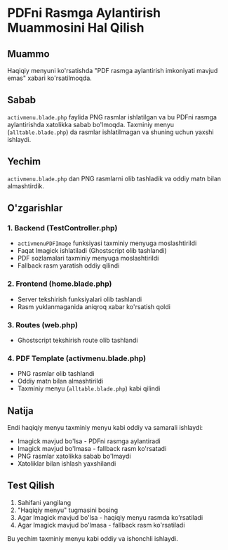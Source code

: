# PDFni Rasmga Aylantirish Muammosini Hal Qilish

## Muammo
Haqiqiy menyuni ko'rsatishda "PDF rasmga aylantirish imkoniyati mavjud emas" xabari ko'rsatilmoqda.

## Sabab
`activmenu.blade.php` faylida PNG rasmlar ishlatilgan va bu PDFni rasmga aylantirishda xatolikka sabab bo'lmoqda. Taxminiy menyu (`alltable.blade.php`) da rasmlar ishlatilmagan va shuning uchun yaxshi ishlaydi.

## Yechim
`activmenu.blade.php` dan PNG rasmlarni olib tashladik va oddiy matn bilan almashtirdik.

## O'zgarishlar

### 1. Backend (TestController.php)
- `activmenuPDFImage` funksiyasi taxminiy menyuga moslashtirildi
- Faqat Imagick ishlatiladi (Ghostscript olib tashlandi)
- PDF sozlamalari taxminiy menyuga moslashtirildi
- Fallback rasm yaratish oddiy qilindi

### 2. Frontend (home.blade.php)
- Server tekshirish funksiyalari olib tashlandi
- Rasm yuklanmaganida aniqroq xabar ko'rsatish qoldi

### 3. Routes (web.php)
- Ghostscript tekshirish route olib tashlandi

### 4. PDF Template (activmenu.blade.php)
- PNG rasmlar olib tashlandi
- Oddiy matn bilan almashtirildi
- Taxminiy menyu (`alltable.blade.php`) kabi qilindi

## Natija
Endi haqiqiy menyu taxminiy menyu kabi oddiy va samarali ishlaydi:
- Imagick mavjud bo'lsa - PDFni rasmga aylantiradi
- Imagick mavjud bo'lmasa - fallback rasm ko'rsatadi
- PNG rasmlar xatolikka sabab bo'lmaydi
- Xatoliklar bilan ishlash yaxshilandi

## Test Qilish
1. Sahifani yangilang
2. "Haqiqiy menyu" tugmasini bosing
3. Agar Imagick mavjud bo'lsa - haqiqiy menyu rasmda ko'rsatiladi
4. Agar Imagick mavjud bo'lmasa - fallback rasm ko'rsatiladi

Bu yechim taxminiy menyu kabi oddiy va ishonchli ishlaydi.
